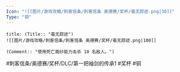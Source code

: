 ```yaml
---
Icon: "![[图片/游戏攻略/刺客信条/刺客信条 奥德赛/奖杯/毫无踪迹.png|30]]"
Type: "铜"
---
```

```ad-common-bronze-trophy
title: (Title:: "毫无踪迹")
![[图片/游戏攻略/刺客信条/刺客信条 奥德赛/奖杯/毫无踪迹.png|100]]

(Comment:: "使用死亡面纱能力击杀 10 名敌人。")
```

#刺客信条/奥德赛/奖杯/DLC/第一把袖剑的传承1 #奖杯 #铜
